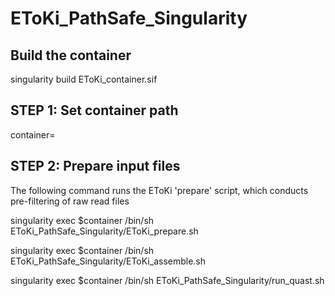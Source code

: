 # EToKi_PathSafe_Singularity

## Build the container
singularity build EToKi_container.sif 



## STEP 1: Set container path
container=

## STEP 2: Prepare input files
The following command runs the EToKi 'prepare' script, which conducts pre-filtering of raw read files

singularity exec $container /bin/sh EToKi_PathSafe_Singularity/EToKi_prepare.sh


singularity exec $container /bin/sh EToKi_PathSafe_Singularity/EToKi_assemble.sh 


singularity exec $container /bin/sh EToKi_PathSafe_Singularity/run_quast.sh





